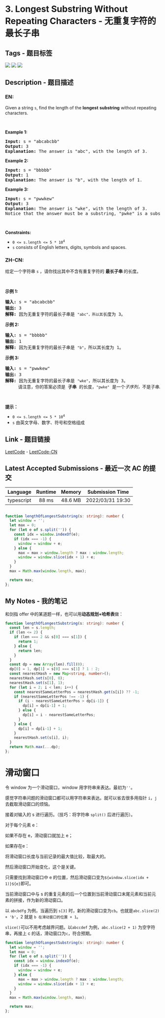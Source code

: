
# 3. Longest Substring Without Repeating Characters - 无重复字符的最长子串

## Tags - 题目标签

 <img src="https://img.shields.io/badge/Hash Table-哈希表-blue.svg">   <img src="https://img.shields.io/badge/String-字符串-blue.svg">   <img src="https://img.shields.io/badge/Sliding Window-滑动窗口-blue.svg">  


## Description - 题目描述

### EN:
<p>Given a string <code>s</code>, find the length of the <strong>longest</strong> <span data-keyword="substring-nonempty"><strong>substring</strong></span> without repeating characters.</p>

<p>&nbsp;</p>
<p><strong class="example">Example 1:</strong></p>

<pre>
<strong>Input:</strong> s = &quot;abcabcbb&quot;
<strong>Output:</strong> 3
<strong>Explanation:</strong> The answer is &quot;abc&quot;, with the length of 3.
</pre>

<p><strong class="example">Example 2:</strong></p>

<pre>
<strong>Input:</strong> s = &quot;bbbbb&quot;
<strong>Output:</strong> 1
<strong>Explanation:</strong> The answer is &quot;b&quot;, with the length of 1.
</pre>

<p><strong class="example">Example 3:</strong></p>

<pre>
<strong>Input:</strong> s = &quot;pwwkew&quot;
<strong>Output:</strong> 3
<strong>Explanation:</strong> The answer is &quot;wke&quot;, with the length of 3.
Notice that the answer must be a substring, &quot;pwke&quot; is a subsequence and not a substring.
</pre>

<p>&nbsp;</p>
<p><strong>Constraints:</strong></p>

<ul>
	<li><code>0 &lt;= s.length &lt;= 5 * 10<sup>4</sup></code></li>
	<li><code>s</code> consists of English letters, digits, symbols and spaces.</li>
</ul>


### ZH-CN:
<p>给定一个字符串 <code>s</code> ，请你找出其中不含有重复字符的&nbsp;<strong>最长子串&nbsp;</strong>的长度。</p>

<p>&nbsp;</p>

<p><strong>示例&nbsp;1:</strong></p>

<pre>
<strong>输入: </strong>s = "abcabcbb"
<strong>输出: </strong>3 
<strong>解释:</strong> 因为无重复字符的最长子串是 <code>"abc"，所以其</code>长度为 3。
</pre>

<p><strong>示例 2:</strong></p>

<pre>
<strong>输入: </strong>s = "bbbbb"
<strong>输出: </strong>1
<strong>解释: </strong>因为无重复字符的最长子串是 <code>"b"</code>，所以其长度为 1。
</pre>

<p><strong>示例 3:</strong></p>

<pre>
<strong>输入: </strong>s = "pwwkew"
<strong>输出: </strong>3
<strong>解释: </strong>因为无重复字符的最长子串是&nbsp;<code>"wke"</code>，所以其长度为 3。
&nbsp;    请注意，你的答案必须是 <strong>子串 </strong>的长度，<code>"pwke"</code>&nbsp;是一个<em>子序列，</em>不是子串。
</pre>

<p>&nbsp;</p>

<p><strong>提示：</strong></p>

<ul>
	<li><code>0 &lt;= s.length &lt;= 5 * 10<sup>4</sup></code></li>
	<li><code>s</code>&nbsp;由英文字母、数字、符号和空格组成</li>
</ul>



## Link - 题目链接

[LeetCode](https://leetcode.com/problems/longest-substring-without-repeating-characters/description/)  -  [LeetCode-CN](https://leetcode.cn/problems/longest-substring-without-repeating-characters/description/)
## Latest Accepted Submissions - 最近一次 AC 的提交


| Language | Runtime | Memory | Submission Time |
|:---:|:---:|:---:|:---:|
| typescript  | 88 ms | 48.6 MB | 2022/03/31 19:30 |

```typescript

function lengthOfLongestSubstring(s: string): number {
  let window = '';
  let max = 0;
  for (let e of s.split('')) {
    const idx = window.indexOf(e);
    if (idx === -1) {
      window = window + e;
    } else {
      max = max > window.length ? max : window.length;
      window = window.slice(idx + 1) + e;
    }
  }
  max = Math.max(window.length, max);

  return max;
};

```
## My Notes - 我的笔记


和剑指 offer 中的某道题一样，也可以用**动态规划+哈希表**做：

```typescript
function lengthOfLongestSubstring(s: string): number {
  const len = s.length;
  if (len <= 2) {
    if (len === 2 && s[0] === s[1]) {
      return 1;
    } else {
      return len;
    }
  }
  const dp = new Array(len).fill(0);
  dp[0] = 1, dp[1] = s[0] === s[1] ? 1 : 2;
  const nearestHash = new Map<string, number>();
  nearestHash.set(s[0], 0);
  nearestHash.set(s[1], 1);
  for (let i = 2; i < len; i++) {
    const nearestSameLetterPos = nearestHash.get(s[i]) ?? -1;
    if (nearestSameLetterPos !== -1) {
      if (i - nearestSameLetterPos > dp[i-1]) {
        dp[i] = dp[i-1] + 1;
      } else {
        dp[i] = i - nearestSameLetterPos;
      }
    } else {
      dp[i] = dp[i-1] + 1;
    }
    nearestHash.set(s[i], i);
  }
  return Math.max(...dp);
};
```



# 滑动窗口

令 window 为一个滑动窗口，window 用字符串来表达。最初为`''`。

感觉字符串问题的滑动窗口都可以用字符串来表达。就可以省去很多用指针 `i`，`j` 去截取滑动窗口的烦恼。

接着对输入的 s 进行遍历。（技巧：将字符串 `split()` 后进行遍历）。

对于每个元素 e：

如果不存在 e，滑动窗口就加上 e；

如果存在e：

将滑动窗口长度与当前记录的最大值比较，取最大的。

然后滑动窗口开始变化，这个是关键。

只需要找到滑动窗口中 e 的位置，然后滑动窗口变为`${window.slice(idx + 1)}${e}`即可。

当前滑动窗口中与 s 的重复元素的后一个位置到当前滑动窗口末尾元素和当前元素的拼接，作为新的滑动窗口。

以 `abcbdfg` 为例，当遍历到 `s[3]` 时，新的滑动窗口变为`cb`。也就是`abc.slice(2) + 'b'`，2 就是 `b 在滑动窗口的位置 + 1`。

`slice()`可以不用考虑越界问题。以`abccdef` 为例，`abc.slice(2 + 1)` 为空字符串，再接上 c 的话，滑动窗口为`c`，符合预期。

```typescript
function lengthOfLongestSubstring(s: string): number {
  let window = '';
  let max = 0;
  for (let e of s.split('')) {
    const idx = window.indexOf(e);
    if (idx === -1) {
      window = window + e;
    } else {
      max = max > window.length ? max : window.length;
      window = window.slice(idx + 1) + e;
    }
  }
  max = Math.max(window.length, max);

  return max;
};
```


